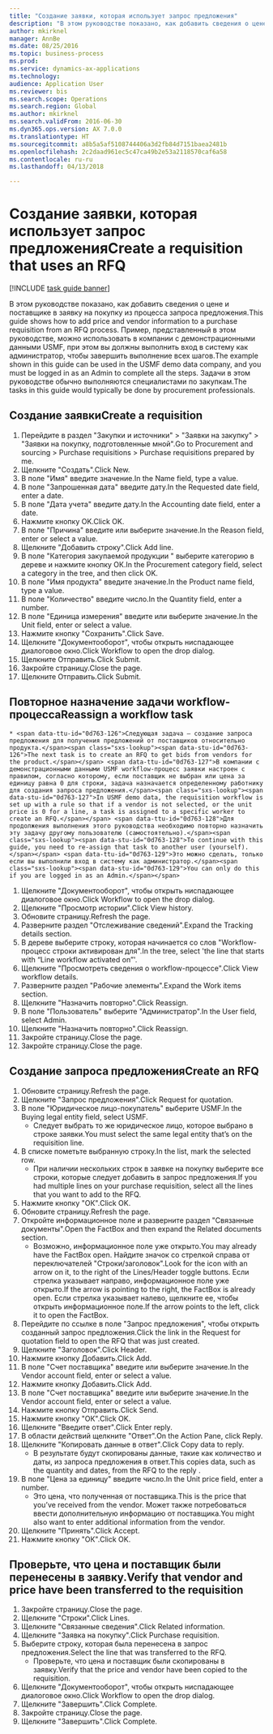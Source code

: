 ```yaml
--- 
title: "Создание заявки, которая использует запрос предложения"
description: "В этом руководстве показано, как добавить сведения о цене и поставщике в заявку на покупку из процесса запроса предложения."
author: mkirknel
manager: AnnBe
ms.date: 08/25/2016
ms.topic: business-process
ms.prod: 
ms.service: dynamics-ax-applications
ms.technology: 
audience: Application User
ms.reviewer: bis
ms.search.scope: Operations
ms.search.region: Global
ms.author: mkirknel
ms.search.validFrom: 2016-06-30
ms.dyn365.ops.version: AX 7.0.0
ms.translationtype: HT
ms.sourcegitcommit: a8b5a5af5108744406a3d2fb84d7151baea2481b
ms.openlocfilehash: 2c2daad961ec5c47ca49b2e53a2118570caf6a58
ms.contentlocale: ru-ru
ms.lasthandoff: 04/13/2018

---
```

# <a name="create-a-requisition-that-uses-an-rfq"></a><span data-ttu-id="0d763-103">Создание заявки, которая использует запрос предложения</span><span class="sxs-lookup"><span data-stu-id="0d763-103">Create a requisition that uses an RFQ</span></span>

[!INCLUDE [task guide banner](../../includes/task-guide-banner.md)]

<span data-ttu-id="0d763-104">В этом руководстве показано, как добавить сведения о цене и поставщике в заявку на покупку из процесса запроса предложения.</span><span class="sxs-lookup"><span data-stu-id="0d763-104">This guide shows how to add price and vendor information to a purchase requisition from an RFQ process.</span></span> <span data-ttu-id="0d763-105">Пример, представленный в этом руководстве, можно использовать в компании с демонстрационными данными USMF, при этом вы должны выполнить вход в систему как администратор, чтобы завершить выполнение всех шагов.</span><span class="sxs-lookup"><span data-stu-id="0d763-105">The example shown in this guide can be used in the USMF demo data company, and you must be logged in as an Admin to complete all the steps.</span></span> <span data-ttu-id="0d763-106">Задачи в этом руководстве обычно выполняются специалистами по закупкам.</span><span class="sxs-lookup"><span data-stu-id="0d763-106">The tasks in this guide would typically be done by procurement professionals.</span></span>


## <a name="create-a-requisition"></a><span data-ttu-id="0d763-107">Создание заявки</span><span class="sxs-lookup"><span data-stu-id="0d763-107">Create a requisition</span></span>
1. <span data-ttu-id="0d763-108">Перейдите в раздел "Закупки и источники" > "Заявки на закупку" > "Заявки на покупку, подготовленные мной".</span><span class="sxs-lookup"><span data-stu-id="0d763-108">Go to Procurement and sourcing > Purchase requisitions > Purchase requisitions prepared by me.</span></span>
2. <span data-ttu-id="0d763-109">Щелкните "Создать".</span><span class="sxs-lookup"><span data-stu-id="0d763-109">Click New.</span></span>
3. <span data-ttu-id="0d763-110">В поле "Имя" введите значение.</span><span class="sxs-lookup"><span data-stu-id="0d763-110">In the Name field, type a value.</span></span>
4. <span data-ttu-id="0d763-111">В поле "Запрошенная дата" введите дату.</span><span class="sxs-lookup"><span data-stu-id="0d763-111">In the Requested date field, enter a date.</span></span>
5. <span data-ttu-id="0d763-112">В поле "Дата учета" введите дату.</span><span class="sxs-lookup"><span data-stu-id="0d763-112">In the Accounting date field, enter a date.</span></span>
6. <span data-ttu-id="0d763-113">Нажмите кнопку OK.</span><span class="sxs-lookup"><span data-stu-id="0d763-113">Click OK.</span></span>
7. <span data-ttu-id="0d763-114">В поле "Причина" введите или выберите значение.</span><span class="sxs-lookup"><span data-stu-id="0d763-114">In the Reason field, enter or select a value.</span></span>
8. <span data-ttu-id="0d763-115">Щелкните "Добавить строку".</span><span class="sxs-lookup"><span data-stu-id="0d763-115">Click Add line.</span></span>
9. <span data-ttu-id="0d763-116">В поле "Категория закупаемой продукции " выберите категорию в дереве и нажмите кнопку ОК.</span><span class="sxs-lookup"><span data-stu-id="0d763-116">In the Procurement category field, select a category in the tree, and then click OK.</span></span>
10. <span data-ttu-id="0d763-117">В поле "Имя продукта" введите значение.</span><span class="sxs-lookup"><span data-stu-id="0d763-117">In the Product name field, type a value.</span></span>
11. <span data-ttu-id="0d763-118">В поле "Количество" введите число.</span><span class="sxs-lookup"><span data-stu-id="0d763-118">In the Quantity field, enter a number.</span></span>
12. <span data-ttu-id="0d763-119">В поле "Единица измерения" введите или выберите значение.</span><span class="sxs-lookup"><span data-stu-id="0d763-119">In the Unit field, enter or select a value.</span></span>
13. <span data-ttu-id="0d763-120">Нажмите кнопку "Сохранить".</span><span class="sxs-lookup"><span data-stu-id="0d763-120">Click Save.</span></span>
14. <span data-ttu-id="0d763-121">Щелкните "Документооборот", чтобы открыть ниспадающее диалоговое окно.</span><span class="sxs-lookup"><span data-stu-id="0d763-121">Click Workflow to open the drop dialog.</span></span>
15. <span data-ttu-id="0d763-122">Щелкните Отправить.</span><span class="sxs-lookup"><span data-stu-id="0d763-122">Click Submit.</span></span>
16. <span data-ttu-id="0d763-123">Закройте страницу.</span><span class="sxs-lookup"><span data-stu-id="0d763-123">Close the page.</span></span>
17. <span data-ttu-id="0d763-124">Щелкните Отправить.</span><span class="sxs-lookup"><span data-stu-id="0d763-124">Click Submit.</span></span>

## <a name="reassign-a-workflow-task"></a><span data-ttu-id="0d763-125">Повторное назначение задачи workflow-процесса</span><span class="sxs-lookup"><span data-stu-id="0d763-125">Reassign a workflow task</span></span>
    * <span data-ttu-id="0d763-126">Следующая задача — создание запроса предложения для получения предложений от поставщиков относительно продукта.</span><span class="sxs-lookup"><span data-stu-id="0d763-126">The next task is to create an RFQ to get bids from vendors for the product.</span></span> <span data-ttu-id="0d763-127">В компании с демонстрационными данными USMF workflow-процесс заявки настроен с правилом, согласно которому, если поставщик не выбран или цена за единицу равна 0 для строки, задача назначается определенному работнику для создания запроса предложения.</span><span class="sxs-lookup"><span data-stu-id="0d763-127">In USMF demo data, the requisition workflow is set up with a rule so that if a vendor is not selected, or the unit price is 0 for a line, a task is assigned to a specific worker to create an RFQ.</span></span> <span data-ttu-id="0d763-128">Для продолжения выполнения этого руководства необходимо повторно назначить эту задачу другому пользователю (самостоятельно).</span><span class="sxs-lookup"><span data-stu-id="0d763-128">To continue with this guide, you need to re-assign that task to another user (yourself).</span></span> <span data-ttu-id="0d763-129">Это можно сделать, только если вы выполнили вход в систему как администратор.</span><span class="sxs-lookup"><span data-stu-id="0d763-129">You can only do this if you are logged in as an Admin.</span></span>  
1. <span data-ttu-id="0d763-130">Щелкните "Документооборот", чтобы открыть ниспадающее диалоговое окно.</span><span class="sxs-lookup"><span data-stu-id="0d763-130">Click Workflow to open the drop dialog.</span></span>
2. <span data-ttu-id="0d763-131">Щелкните "Просмотр истории".</span><span class="sxs-lookup"><span data-stu-id="0d763-131">Click View history.</span></span>
3. <span data-ttu-id="0d763-132">Обновите страницу.</span><span class="sxs-lookup"><span data-stu-id="0d763-132">Refresh the page.</span></span>
4. <span data-ttu-id="0d763-133">Разверните раздел "Отслеживание сведений".</span><span class="sxs-lookup"><span data-stu-id="0d763-133">Expand the Tracking details section.</span></span>
5. <span data-ttu-id="0d763-134">В дереве выберите строку, которая начинается со слов "Workflow-процесс строки активирован для".</span><span class="sxs-lookup"><span data-stu-id="0d763-134">In the tree, select 'the line that starts with “Line workflow activated on”'.</span></span>
6. <span data-ttu-id="0d763-135">Щелкните "Просмотреть сведения о workflow-процессе".</span><span class="sxs-lookup"><span data-stu-id="0d763-135">Click View workflow details.</span></span>
7. <span data-ttu-id="0d763-136">Разверните раздел "Рабочие элементы".</span><span class="sxs-lookup"><span data-stu-id="0d763-136">Expand the Work items section.</span></span>
8. <span data-ttu-id="0d763-137">Щелкните "Назначить повторно".</span><span class="sxs-lookup"><span data-stu-id="0d763-137">Click Reassign.</span></span>
9. <span data-ttu-id="0d763-138">В поле "Пользователь" выберите "Администратор".</span><span class="sxs-lookup"><span data-stu-id="0d763-138">In the User field, select Admin.</span></span>
10. <span data-ttu-id="0d763-139">Щелкните "Назначить повторно".</span><span class="sxs-lookup"><span data-stu-id="0d763-139">Click Reassign.</span></span>
11. <span data-ttu-id="0d763-140">Закройте страницу.</span><span class="sxs-lookup"><span data-stu-id="0d763-140">Close the page.</span></span>
12. <span data-ttu-id="0d763-141">Закройте страницу.</span><span class="sxs-lookup"><span data-stu-id="0d763-141">Close the page.</span></span>

## <a name="create-an-rfq"></a><span data-ttu-id="0d763-142">Создание запроса предложения</span><span class="sxs-lookup"><span data-stu-id="0d763-142">Create an RFQ</span></span>
1. <span data-ttu-id="0d763-143">Обновите страницу.</span><span class="sxs-lookup"><span data-stu-id="0d763-143">Refresh the page.</span></span>
2. <span data-ttu-id="0d763-144">Щелкните "Запрос предложения".</span><span class="sxs-lookup"><span data-stu-id="0d763-144">Click Request for quotation.</span></span>
3. <span data-ttu-id="0d763-145">В поле "Юридическое лицо-покупатель" выберите USMF.</span><span class="sxs-lookup"><span data-stu-id="0d763-145">In the Buying legal entity field, select USMF.</span></span>
    * <span data-ttu-id="0d763-146">Следует выбрать то же юридическое лицо, которое выбрано в строке заявки.</span><span class="sxs-lookup"><span data-stu-id="0d763-146">You must select the same legal entity that’s on the requisition line.</span></span>  
4. <span data-ttu-id="0d763-147">В списке пометьте выбранную строку.</span><span class="sxs-lookup"><span data-stu-id="0d763-147">In the list, mark the selected row.</span></span>
    * <span data-ttu-id="0d763-148">При наличии нескольких строк в заявке на покупку выберите все строки, которые следует добавить в запрос предложения.</span><span class="sxs-lookup"><span data-stu-id="0d763-148">If you had multiple lines on your purchase requisition, select all the lines that you want to add to the RFQ.</span></span>  
5. <span data-ttu-id="0d763-149">Нажмите кнопку "OК".</span><span class="sxs-lookup"><span data-stu-id="0d763-149">Click OK.</span></span>
6. <span data-ttu-id="0d763-150">Обновите страницу.</span><span class="sxs-lookup"><span data-stu-id="0d763-150">Refresh the page.</span></span>
7. <span data-ttu-id="0d763-151">Откройте информационное поле и разверните раздел "Связанные документы".</span><span class="sxs-lookup"><span data-stu-id="0d763-151">Open the FactBox and then expand the Related documents section.</span></span>
    * <span data-ttu-id="0d763-152">Возможно, информационное поле уже открыто.</span><span class="sxs-lookup"><span data-stu-id="0d763-152">You may already have the FactBox open.</span></span> <span data-ttu-id="0d763-153">Найдите значок со стрелкой справа от переключателей "Строки/заголовок".</span><span class="sxs-lookup"><span data-stu-id="0d763-153">Look for the icon with an arrow on it, to the right of the Lines/Header toggle buttons.</span></span> <span data-ttu-id="0d763-154">Если стрелка указывает направо, информационное поле уже открыто.</span><span class="sxs-lookup"><span data-stu-id="0d763-154">If the arrow is pointing to the right, the FactBox is already open.</span></span> <span data-ttu-id="0d763-155">Если стрелка указывает налево, щелкните ее, чтобы открыть информационное поле.</span><span class="sxs-lookup"><span data-stu-id="0d763-155">If the arrow points to the left, click it to open the FactBox.</span></span>  
8. <span data-ttu-id="0d763-156">Перейдите по ссылке в поле "Запрос предложения", чтобы открыть созданный запрос предложения.</span><span class="sxs-lookup"><span data-stu-id="0d763-156">Click the link in the Request for quotation field to open the RFQ that was just created.</span></span>
9. <span data-ttu-id="0d763-157">Щелкните "Заголовок".</span><span class="sxs-lookup"><span data-stu-id="0d763-157">Click Header.</span></span>
10. <span data-ttu-id="0d763-158">Нажмите кнопку Добавить.</span><span class="sxs-lookup"><span data-stu-id="0d763-158">Click Add.</span></span>
11. <span data-ttu-id="0d763-159">В поле "Счет поставщика" введите или выберите значение.</span><span class="sxs-lookup"><span data-stu-id="0d763-159">In the Vendor account field, enter or select a value.</span></span>
12. <span data-ttu-id="0d763-160">Нажмите кнопку Добавить.</span><span class="sxs-lookup"><span data-stu-id="0d763-160">Click Add.</span></span>
13. <span data-ttu-id="0d763-161">В поле "Счет поставщика" введите или выберите значение.</span><span class="sxs-lookup"><span data-stu-id="0d763-161">In the Vendor account field, enter or select a value.</span></span>
14. <span data-ttu-id="0d763-162">Нажмите кнопку Отправить.</span><span class="sxs-lookup"><span data-stu-id="0d763-162">Click Send.</span></span>
15. <span data-ttu-id="0d763-163">Нажмите кнопку "OК".</span><span class="sxs-lookup"><span data-stu-id="0d763-163">Click OK.</span></span>
16. <span data-ttu-id="0d763-164">Щелкните "Введите ответ".</span><span class="sxs-lookup"><span data-stu-id="0d763-164">Click Enter reply.</span></span>
17. <span data-ttu-id="0d763-165">В области действий щелкните "Ответ".</span><span class="sxs-lookup"><span data-stu-id="0d763-165">On the Action Pane, click Reply.</span></span>
18. <span data-ttu-id="0d763-166">Щелкните "Копировать данные в ответ".</span><span class="sxs-lookup"><span data-stu-id="0d763-166">Click Copy data to reply.</span></span>
    * <span data-ttu-id="0d763-167">В результате будут скопированы данные, такие как количество и даты, из запроса предложения в ответ.</span><span class="sxs-lookup"><span data-stu-id="0d763-167">This copies data, such as the quantity and dates, from the RFQ to the reply .</span></span>  
19. <span data-ttu-id="0d763-168">В поле "Цена за единицу" введите число.</span><span class="sxs-lookup"><span data-stu-id="0d763-168">In the Unit price field, enter a number.</span></span>
    * <span data-ttu-id="0d763-169">Это цена, что полученная от поставщика.</span><span class="sxs-lookup"><span data-stu-id="0d763-169">This is the price that you’ve received from the vendor.</span></span> <span data-ttu-id="0d763-170">Может также потребоваться ввести дополнительную информацию от поставщика.</span><span class="sxs-lookup"><span data-stu-id="0d763-170">You might also want to enter additional information from the vendor.</span></span>  
20. <span data-ttu-id="0d763-171">Щелкните "Принять".</span><span class="sxs-lookup"><span data-stu-id="0d763-171">Click Accept.</span></span>
21. <span data-ttu-id="0d763-172">Нажмите кнопку "OК".</span><span class="sxs-lookup"><span data-stu-id="0d763-172">Click OK.</span></span>

## <a name="verify-that-vendor-and-price-have-been-transferred-to-the-requisition"></a><span data-ttu-id="0d763-173">Проверьте, что цена и поставщик были перенесены в заявку.</span><span class="sxs-lookup"><span data-stu-id="0d763-173">Verify that vendor and price have been transferred to the requisition</span></span>
1. <span data-ttu-id="0d763-174">Закройте страницу.</span><span class="sxs-lookup"><span data-stu-id="0d763-174">Close the page.</span></span>
2. <span data-ttu-id="0d763-175">Щелкните "Строки".</span><span class="sxs-lookup"><span data-stu-id="0d763-175">Click Lines.</span></span>
3. <span data-ttu-id="0d763-176">Щелкните "Связанные сведения".</span><span class="sxs-lookup"><span data-stu-id="0d763-176">Click Related information.</span></span>
4. <span data-ttu-id="0d763-177">Щелкните "Заявка на покупку".</span><span class="sxs-lookup"><span data-stu-id="0d763-177">Click Purchase requisition.</span></span>
5. <span data-ttu-id="0d763-178">Выберите строку, которая была перенесена в запрос предложения.</span><span class="sxs-lookup"><span data-stu-id="0d763-178">Select the line that was transferred to the RFQ.</span></span>
    * <span data-ttu-id="0d763-179">Проверьте, что цена и поставщик были скопированы в заявку.</span><span class="sxs-lookup"><span data-stu-id="0d763-179">Verify that the price and vendor have been copied to the requisition.</span></span>  
6. <span data-ttu-id="0d763-180">Щелкните "Документооборот", чтобы открыть ниспадающее диалоговое окно.</span><span class="sxs-lookup"><span data-stu-id="0d763-180">Click Workflow to open the drop dialog.</span></span>
7. <span data-ttu-id="0d763-181">Щелкните "Завершить".</span><span class="sxs-lookup"><span data-stu-id="0d763-181">Click Complete.</span></span>
8. <span data-ttu-id="0d763-182">Закройте страницу.</span><span class="sxs-lookup"><span data-stu-id="0d763-182">Close the page.</span></span>
9. <span data-ttu-id="0d763-183">Щелкните "Завершить".</span><span class="sxs-lookup"><span data-stu-id="0d763-183">Click Complete.</span></span>


